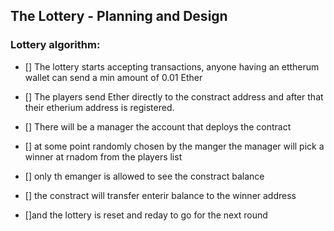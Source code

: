 ## The Lottery - Planning and Design

### Lottery algorithm:

- [] The lottery starts accepting transactions, anyone having an ettherum wallet can send a min amount of 0.01 Ether

- [] The players send Ether directly to the constract address and after that their etherium address is registered.

- [] There will be a manager the account that deploys the contract

- [] at some point randomly chosen by the manger the manager will pick a winner at rnadom from the players list

- [] only th emanger is allowed to see the constract balance

- [] the constract will transfer enterir balance to the winner address

- []and the lottery is reset and reday to go for the next round
